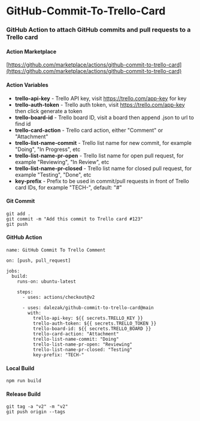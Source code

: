 # GitHub-Commit-To-Trello-Card
### GitHub Action to attach GitHub commits and pull requests to a Trello card

#### Action Marketplace
[https://github.com/marketplace/actions/github-commit-to-trello-card](https://github.com/marketplace/actions/github-commit-to-trello-card)

#### Action Variables
- **trello-api-key** - Trello API key, visit https://trello.com/app-key for key
- **trello-auth-token** - Trello auth token, visit https://trello.com/app-key then click generate a token
- **trello-board-id** - Trello board ID, visit a board then append .json to url to find id
- **trello-card-action** - Trello card action, either "Comment" or "Attachment"
- **trello-list-name-commit** - Trello list name for new commit, for example "Doing", "In Progress", etc
- **trello-list-name-pr-open** - Trello list name for open pull request, for example "Reviewing", "In Review", etc
- **trello-list-name-pr-closed** - Trello list name for closed pull request, for example "Testing", "Done", etc
- **key-prefix** - Prefix to be used in commit/pull requests in front of Trello card IDs, for example "TECH-", default: "#"

#### Git Commit
```
git add .
git commit -m "Add this commit to Trello card #123"
git push
```

#### GitHub Action
```
name: GitHub Commit To Trello Comment

on: [push, pull_request]

jobs:
  build:
    runs-on: ubuntu-latest

    steps:
      - uses: actions/checkout@v2

      - uses: dalezak/github-commit-to-trello-card@main
        with:
          trello-api-key: ${{ secrets.TRELLO_KEY }}
          trello-auth-token: ${{ secrets.TRELLO_TOKEN }}
          trello-board-id: ${{ secrets.TRELLO_BOARD }}
          trello-card-action: "Attachment"
          trello-list-name-commit: "Doing"
          trello-list-name-pr-open: "Reviewing"
          trello-list-name-pr-closed: "Testing"
          key-prefix: "TECH-"
```

#### Local Build
```
npm run build
```

#### Release Build
```
git tag -a "v2" -m "v2"
git push origin --tags
```
